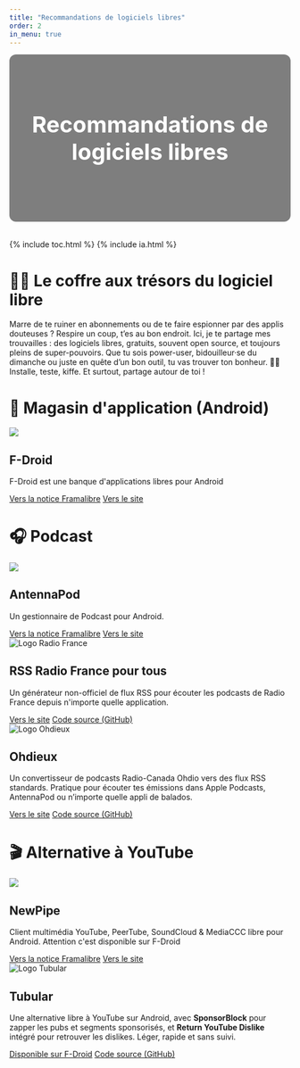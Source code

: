 ```yaml
---
title: "Recommandations de logiciels libres"
order: 2
in_menu: true
---
```

<style>
/* Bloc image + titre */
.article-cover {
  position: relative;
  background-image: url('https://unsplash.com/photos/6O6BZerihQw/download?ixid=M3wxMjA3fDB8MXxhbGx8fHx8fHx8fHwxNzUwNDMyNzgzfA&force=true');
  background-size: cover;
  background-position: center;
  height: 300px;
  border-radius: 12px;
  margin-bottom: 2rem;
  display: flex;
  align-items: center;
  justify-content: center;
  text-align: center;
}

.article-cover::before {
  content: "";
  position: absolute;
  inset: 0;
  background: rgba(0, 0, 0, 0.5); /* effet sombre */
  border-radius: 12px;
}

.article-cover h1 {
  position: relative;
  color: white;
  font-size: 2.5rem;
  margin: 0;
  padding: 0 1rem;
  z-index: 1;
}

/* Masquer le vrai titre */
h1.entry-title {
  display: none;
}
</style>

<div class="article-cover">
  <h1>Recommandations de logiciels libres</h1>
</div>


{% include toc.html %}
{% include ia.html %} 

# 🧙‍♂️ Le coffre aux trésors du logiciel libre 
Marre de te ruiner en abonnements ou de te faire espionner par des applis douteuses ? Respire un coup, t’es au bon endroit. Ici, je te partage mes trouvailles : des logiciels libres, gratuits, souvent open source, et toujours pleins de super-pouvoirs. Que tu sois power-user, bidouilleur·se du dimanche ou juste en quête d’un bon outil, tu vas trouver ton bonheur. 🚀💡
Installe, teste, kiffe. Et surtout, partage autour de toi ! 

# 📲 Magasin d'application (Android) 


  <article class="framalibre-notice favori">
    <div>
      <img src="https://framalibre.org/images/logo/F-Droid.png">
    </div>
    <div>
      <h2>F-Droid</h2>
      <p>F-Droid est une banque d'applications libres pour Android</p>
      <div>
        <a href="https://framalibre.org/notices/f-droid.html">Vers la notice Framalibre</a>
        <a href="https://f-droid.org/repository/browse/?fdfilter=f-droid&amp;fdid=org.fdroid.fdroid">Vers le site</a>
      </div>
    </div>
  </article>


# 🎧 Podcast 

  <article class="framalibre-notice">
    <div>
      <img src="https://framalibre.org/images/logo/AntennaPod.png">
    </div>
    <div>
      <h2>AntennaPod</h2>
      <p>Un gestionnaire de Podcast pour Android.</p>
      <div>
        <a href="https://framalibre.org/notices/antennapod.html">Vers la notice Framalibre</a>
        <a href="http://antennapod.org/">Vers le site</a>
      </div>
    </div>
  </article> 

<article class="framalibre-notice">
  <div>
    <img src="https://play-lh.googleusercontent.com/5XTJ5VE0oFsiqg0Rd5kOtRxEJgEhAWhHSXbUMZxxGdErc8otNAoZJOfHRYY3OdAdumY" alt="Logo Radio France">
  </div>
  <div>
    <h2>RSS Radio France pour tous</h2>
    <p>Un générateur non-officiel de flux RSS pour écouter les podcasts de Radio France depuis n'importe quelle application.</p>
    <div>
      <a href="https://radio-france-rss.aerion.workers.dev/">Vers le site</a>
      <a href="https://github.com/Aerion79/radio-france-rss">Code source (GitHub)</a>
    </div>
  </div>
</article>

<article class="framalibre-notice">
  <div>
    <img src="https://yt3.googleusercontent.com/Z14ez1IFdG2ytrfEPqXavVGpQsfy3L3TQhx2DlOb0i9AT4LvWkybz3qANH6x3vnFgdwWh7PC=s900-c-k-c0x00ffffff-no-rj" alt="Logo Ohdieux">
  </div>
  <div>
    <h2>Ohdieux</h2>
    <p>Un convertisseur de podcasts Radio-Canada Ohdio vers des flux RSS standards. Pratique pour écouter tes émissions dans Apple Podcasts, AntennaPod ou n’importe quelle appli de balados.</p>
    <div>
      <a href="https://ohdieux.ligature.ca/">Vers le site</a>
      <a href="https://github.com/keotl/ohdieux">Code source (GitHub)</a>
    </div>
  </div>
</article> 

# 🎬 Alternative à YouTube


  <article class="framalibre-notice">
    <div>
      <img src="https://framalibre.org/images/logo/NewPipe.png">
    </div>
    <div>
      <h2>NewPipe</h2>
      <p>Client multimédia YouTube, PeerTube, SoundCloud &amp; MediaCCC libre pour Android. Attention c'est disponible sur F-Droid</p>
      <div>
        <a href="https://framalibre.org/notices/newpipe.html">Vers la notice Framalibre</a>
        <a href="https://newpipe.net">Vers le site</a>
      </div>
    </div>
  </article>

<article class="framalibre-notice favori">
  <div>
    <img src="https://raw.githubusercontent.com/polymorphicshade/Tubular/refs/heads/master/assets/tubular/icon_app.svg" alt="Logo Tubular">
  </div>
  <div>
    <h2>Tubular</h2>
    <p>Une alternative libre à YouTube sur Android, avec <strong>SponsorBlock</strong> pour zapper les pubs et segments sponsorisés, et <strong>Return YouTube Dislike</strong> intégré pour retrouver les dislikes. Léger, rapide et sans suivi.</p>
    <div>
      <a href="https://f-droid.org/fr/packages/org.polymorphicshade.tubular/">Disponible sur F-Droid</a>
      <a href="https://github.com/PolymorphicShade/Tubular">Code source (GitHub)</a>
    </div>
  </div>
</article> 